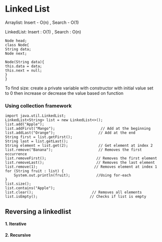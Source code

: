 # Linked List

Arraylist:
Insert - O(n) ,  Search - O(1)

LinkedList:
Insert : O(1) , Search : O(n)

``` syntax
Node head;
class Node{
String data;
Node next;

Node(String data){
this.data = data;
this.next = null;
}
}
```
To find size:
create a private variable with constructor with initial value set to 0 then increase or decrease the value based on function

### Using collection framework

``` syntax
import java.util.LinkedList;
LinkedList<String> list = new LinkedList<>();
list.add("Apple");
list.addFirst("Mango");                     // Add at the beginning
list.addLast("Orange");                    // Add at the end
String first = list.getFirst();
String last = list.getLast();
String element = list.get(2);              // Get element at index 2
list.remove("Banana");                     // Removes the first occurrence
list.removeFirst();                       // Removes the first element
list.removeLast();                        // Removes the last element
list.remove(1);                          // Removes element at index 1
for (String fruit : list) {
    System.out.println(fruit);            //Using for-each
}
list.size();
list.contains("Apple");
list.clear();                           // Removes all elements
list.isEmpty();                        // Checks if list is empty
```

## Reversing a linkedlist

#### 1. Iterative 
#### 2. Recursive
